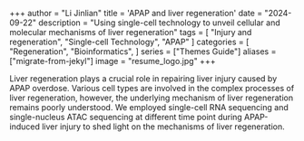 +++
author = "Li Jinlian"
title = 'APAP and liver regeneration'
date = "2024-09-22"
description = "Using single-cell technology to unveil cellular and molecular mechanisms of liver regeneration"
tags = [
    "Injury and regeneration",
    "Single-cell Technology",
    "APAP"
]
categories = [
    "Regeneration",
    "Bioinformatics",
]
series = ["Themes Guide"]
aliases = ["migrate-from-jekyl"]
image = "resume_logo.jpg"
+++

Liver regeneration plays a crucial role in repairing liver injury caused by APAP overdose. Various cell types are involved in the complex processes of liver regeneration, however, the underlying mechanism of liver regeneration remains poorly understood. We employed single-cell RNA sequencing and single-nucleus ATAC sequencing at different time point during APAP-induced liver injury to shed light on the mechanisms of liver regeneration.